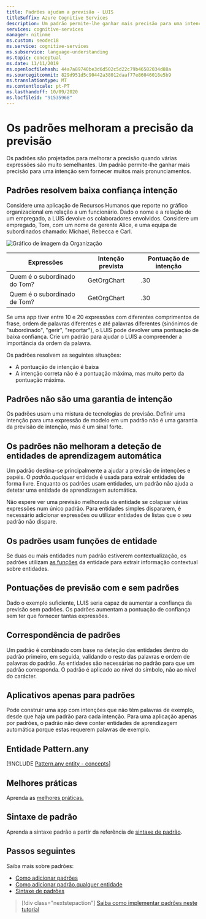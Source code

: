 ```yaml
---
title: Padrões ajudam a previsão - LUIS
titleSuffix: Azure Cognitive Services
description: Um padrão permite-lhe ganhar mais precisão para uma intenção sem fornecer muitos mais pronunciamentos.
services: cognitive-services
manager: nitinme
ms.custom: seodec18
ms.service: cognitive-services
ms.subservice: language-understanding
ms.topic: conceptual
ms.date: 11/11/2019
ms.openlocfilehash: 44a7a89740be3d6d502c5d22c79b46582034d88a
ms.sourcegitcommit: 829d951d5c90442a38012daaf77e86046018e5b9
ms.translationtype: MT
ms.contentlocale: pt-PT
ms.lasthandoff: 10/09/2020
ms.locfileid: "91535968"
---
```

# <a name="patterns-improve-prediction-accuracy"></a>Os padrões melhoram a precisão da previsão
Os padrões são projetados para melhorar a precisão quando várias expressões são muito semelhantes.  Um padrão permite-lhe ganhar mais precisão para uma intenção sem fornecer muitos mais pronunciamentos.

## <a name="patterns-solve-low-intent-confidence"></a>Padrões resolvem baixa confiança intenção
Considere uma aplicação de Recursos Humanos que reporte no gráfico organizacional em relação a um funcionário. Dado o nome e a relação de um empregado, a LUIS devolve os colaboradores envolvidos. Considere um empregado, Tom, com um nome de gerente Alice, e uma equipa de subordinados chamado: Michael, Rebecca e Carl.

![Gráfico de imagem da Organização](./media/luis-concept-patterns/org-chart.png)

|Expressões|Intenção prevista|Pontuação de intenção|
|--|--|--|
|Quem é o subordinado do Tom?|GetOrgChart|.30|
|Quem é o subordinado de Tom?|GetOrgChart|.30|

Se uma app tiver entre 10 e 20 expressões com diferentes comprimentos de frase, ordem de palavras diferentes e até palavras diferentes (sinónimos de "subordinado", "gerir", "reportar"), o LUIS pode devolver uma pontuação de baixa confiança. Crie um padrão para ajudar o LUIS a compreender a importância da ordem da palavra.

Os padrões resolvem as seguintes situações:

* A pontuação de intenção é baixa
* A intenção correta não é a pontuação máxima, mas muito perto da pontuação máxima.

## <a name="patterns-are-not-a-guarantee-of-intent"></a>Padrões não são uma garantia de intenção
Os padrões usam uma mistura de tecnologias de previsão. Definir uma intenção para uma expressão de modelo em um padrão não é uma garantia da previsão de intenção, mas é um sinal forte.

<a name="patterns-do-not-improve-entity-detection"></a>

## <a name="patterns-do-not-improve-machine-learning-entity-detection"></a>Os padrões não melhoram a deteção de entidades de aprendizagem automática

Um padrão destina-se principalmente a ajudar a previsão de intenções e papéis. O _padrão.qualquer_ entidade é usada para extrair entidades de forma livre. Enquanto os padrões usam entidades, um padrão não ajuda a detetar uma entidade de aprendizagem automática.

Não espere ver uma previsão melhorada da entidade se colapsar várias expressões num único padrão. Para entidades simples dispararem, é necessário adicionar expressões ou utilizar entidades de listas que o seu padrão não dispare.

## <a name="patterns-use-entity-roles"></a>Os padrões usam funções de entidade
Se duas ou mais entidades num padrão estiverem contextualização, os padrões utilizam [as funções](luis-concept-roles.md) da entidade para extrair informação contextual sobre entidades.

## <a name="prediction-scores-with-and-without-patterns"></a>Pontuações de previsão com e sem padrões
Dado o exemplo suficiente, LUIS seria capaz de aumentar a confiança da previsão sem padrões. Os padrões aumentam a pontuação de confiança sem ter que fornecer tantas expressões.

## <a name="pattern-matching"></a>Correspondência de padrões
Um padrão é combinado com base na deteção das entidades dentro do padrão primeiro, em seguida, validando o resto das palavras e ordem de palavras do padrão. As entidades são necessárias no padrão para que um padrão corresponda. O padrão é aplicado ao nível do símbolo, não ao nível do carácter.

## <a name="pattern-only-apps"></a>Aplicativos apenas para padrões
Pode construir uma app com intenções que não têm palavras de exemplo, desde que haja um padrão para cada intenção. Para uma aplicação apenas por padrões, o padrão não deve conter entidades de aprendizagem automática porque estas requerem palavras de exemplo.

## <a name="patternany-entity"></a>Entidade Pattern.any

[!INCLUDE [Pattern.any entity - concepts](./includes/pattern-any-entity.md)]

## <a name="best-practices"></a>Melhores práticas
Aprenda as [melhores práticas.](luis-concept-best-practices.md)

## <a name="pattern-syntax"></a>Sintaxe de padrão

Aprenda a sintaxe padrão a partir da referência de [sintaxe de padrão](reference-pattern-syntax.md).

## <a name="next-steps"></a>Passos seguintes

Saiba mais sobre padrões:

* [Como adicionar padrões](luis-how-to-model-intent-pattern.md)
* [Como adicionar padrão.qualquer entidade](luis-how-to-add-entities.md#add-a-patternany-entity)
* [Sintaxe de padrões](reference-pattern-syntax.md)

> [!div class="nextstepaction"]
> [Saiba como implementar padrões neste tutorial](luis-tutorial-pattern.md)
